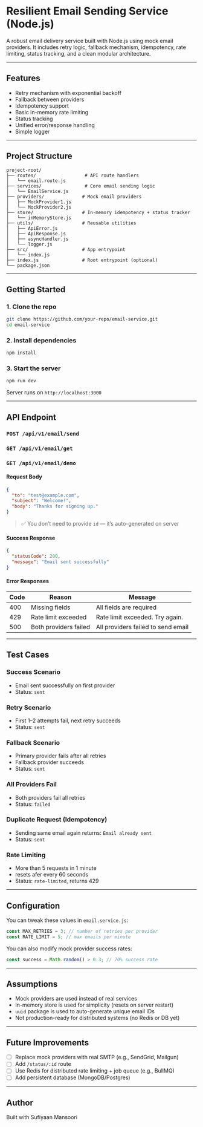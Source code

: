 # Resilient Email Sending Service (Node.js)

A robust email delivery service built with Node.js using mock email providers. It includes retry logic, fallback mechanism, idempotency, rate limiting, status tracking, and a clean modular architecture.

---

## Features

- Retry mechanism with exponential backoff
- Fallback between providers
- Idempotency support
- Basic in-memory rate limiting
- Status tracking
- Unified error/response handling
- Simple logger

---

## Project Structure

```
project-root/
├── routes/                  # API route handlers
│   └── email.route.js
├── services/                # Core email sending logic
│   └── EmailService.js
├── providers/              # Mock email providers
│   ├── MockProvider1.js
│   └── MockProvider2.js
├── store/                  # In-memory idempotency + status tracker
│   └── inMemoryStore.js
├── utils/                  # Reusable utilities
│   ├── ApiError.js
│   ├── ApiResponse.js
│   ├── asyncHandler.js
│   └── logger.js
├── src/                    # App entrypoint
│   └── index.js
├── index.js                # Root entrypoint (optional)
└── package.json
```

---

## Getting Started

### 1. Clone the repo

```bash
git clone https://github.com/your-repo/email-service.git
cd email-service
```

### 2. Install dependencies

```bash
npm install
```

### 3. Start the server

```bash
npm run dev
```

Server runs on `http://localhost:3000`

---

## API Endpoint

### `POST /api/v1/email/send`

### `GET /api/v1/email/get`

### `GET /api/v1/email/demo`

#### Request Body

```json
{
  "to": "test@example.com",
  "subject": "Welcome!",
  "body": "Thanks for signing up."
}
```

> ✅ You don’t need to provide `id` — it’s auto-generated on server

#### Success Response

```json
{
  "statusCode": 200,
  "message": "Email sent successfully"
}
```

#### Error Responses

| Code | Reason                | Message                            |
| ---- | --------------------- | ---------------------------------- |
| 400  | Missing fields        | All fields are required            |
| 429  | Rate limit exceeded   | Rate limit exceeded. Try again.    |
| 500  | Both providers failed | All providers failed to send email |

---

## Test Cases

### Success Scenario

- Email sent successfully on first provider
- Status: `sent`

### Retry Scenario

- First 1–2 attempts fail, next retry succeeds
- Status: `sent`

### Fallback Scenario

- Primary provider fails after all retries
- Fallback provider succeeds
- Status: `sent`

### All Providers Fail

- Both providers fail all retries
- Status: `failed`

### Duplicate Request (Idempotency)

- Sending same email again returns: `Email already sent`
- Status: `sent`

### Rate Limiting

- More than 5 requests in 1 minute
- resets afer every 60 seconds
- Status: `rate-limited`, returns 429

---

## Configuration

You can tweak these values in `email.service.js`:

```js
const MAX_RETRIES = 3; // number of retries per provider
const RATE_LIMIT = 5; // max emails per minute
```

You can also modify mock provider success rates:

```js
const success = Math.random() > 0.3; // 70% success rate
```

---

## Assumptions

- Mock providers are used instead of real services
- In-memory store is used for simplicity (resets on server restart)
- `uuid` package is used to auto-generate unique email IDs
- Not production-ready for distributed systems (no Redis or DB yet)

---

## Future Improvements

- [ ] Replace mock providers with real SMTP (e.g., SendGrid, Mailgun)
- [ ] Add `/status/:id` route
- [ ] Use Redis for distributed rate limiting + job queue (e.g., BullMQ)
- [ ] Add persistent database (MongoDB/Postgres)

---

## Author

Built with Sufiyaan Mansoori
